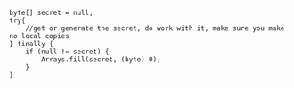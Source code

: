     byte[] secret = null;
    try{
        //get or generate the secret, do work with it, make sure you make no local copies
    } finally {
        if (null != secret) {
            Arrays.fill(secret, (byte) 0);
        }
    }